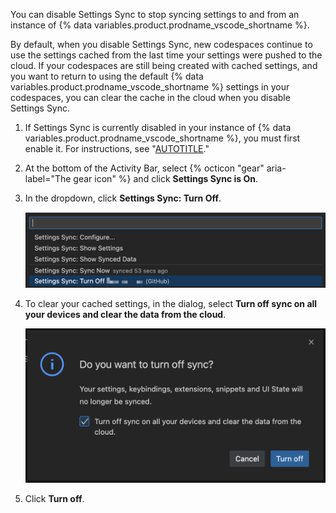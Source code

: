 You can disable Settings Sync to stop syncing settings to and from an instance of {% data variables.product.prodname_vscode_shortname %}.

By default, when you disable Settings Sync, new codespaces continue to use the settings cached from the last time your settings were pushed to the cloud. If your codespaces are still being created with cached settings, and you want to return to using the default {% data variables.product.prodname_vscode_shortname %} settings in your codespaces, you can clear the cache in the cloud when you disable Settings Sync.

1. If Settings Sync is currently disabled in your instance of {% data variables.product.prodname_vscode_shortname %}, you must first enable it. For instructions, see "[AUTOTITLE](/codespaces/customizing-your-codespace/personalizing-github-codespaces-for-your-account#enabling-settings-sync)."
1. At the bottom of the Activity Bar, select {% octicon "gear" aria-label="The gear icon" %} and click **Settings Sync is On**.
1. In the dropdown, click **Settings Sync: Turn Off**.

   ![Screenshot of the Settings Sync Turn Off option in VS Code](/assets/images/help/codespaces/settings-sync-turn-off.png)

1. To clear your cached settings, in the dialog, select **Turn off sync on all your devices and clear the data from the cloud**.

   ![Screenshot of the Turn Off Settings Sync dialog](/assets/images/help/codespaces/turn-off-sync-dialog.png)

1. Click **Turn off**.
